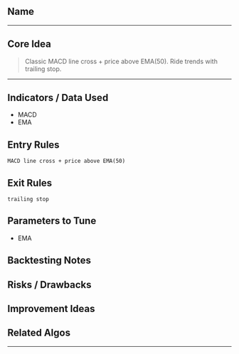 
##  Name

 --- 
##  Core Idea

> Classic MACD line cross + price above EMA(50). Ride trends with trailing stop.

 ---
## Indicators / Data Used

-  MACD 
-  EMA
##  Entry Rules

	MACD line cross + price above EMA(50)
##  Exit Rules

	trailing stop

##  Parameters to Tune

- EMA

##  Backtesting Notes

##  Risks / Drawbacks

##  Improvement Ideas

##  Related Algos


---